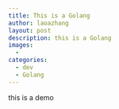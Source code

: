 ```yaml
---
title: This is a Golang
author: laoazhang
layout: post
description: this is a Golang
images:
  - 
categories: 
  - dev
  - Golang
---
```


this is a demo